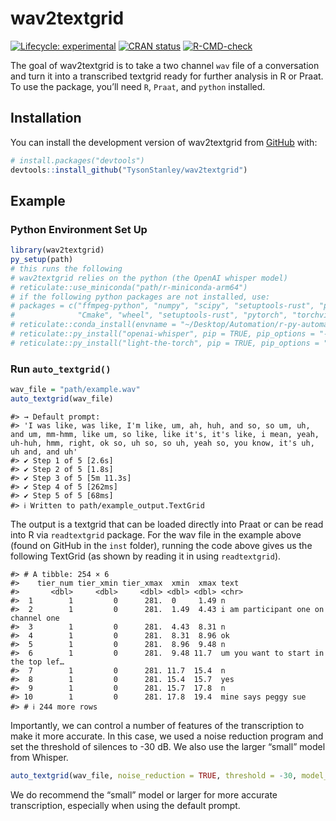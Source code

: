 
<!-- README.md is generated from README.Rmd. Please edit that file -->

# wav2textgrid

<!-- badges: start -->

[![Lifecycle:
experimental](https://img.shields.io/badge/lifecycle-experimental-orange.svg)](https://lifecycle.r-lib.org/articles/stages.html#experimental)
[![CRAN
status](https://www.r-pkg.org/badges/version/wav2textgrid)](https://CRAN.R-project.org/package=wav2textgrid)
[![R-CMD-check](https://github.com/TysonStanley/wav2textgrid/actions/workflows/R-CMD-check.yaml/badge.svg)](https://github.com/TysonStanley/wav2textgrid/actions/workflows/R-CMD-check.yaml)
<!-- badges: end -->

The goal of wav2textgrid is to take a two channel `wav` file of a
conversation and turn it into a transcribed textgrid ready for further
analysis in R or Praat. To use the package, you’ll need `R`, `Praat`,
and `python` installed.

## Installation

You can install the development version of wav2textgrid from
[GitHub](https://github.com/) with:

``` r
# install.packages("devtools")
devtools::install_github("TysonStanley/wav2textgrid")
```

## Example

### Python Environment Set Up

``` r
library(wav2textgrid)
py_setup(path)
# this runs the following
# wav2textgrid relies on the python (the OpenAI whisper model)
# reticulate::use_miniconda("path/r-miniconda-arm64")
# if the following python packages are not installed, use:
# packages = c("ffmpeg-python", "numpy", "scipy", "setuptools-rust", "pydub", "llvmlite", "librosa", "numba",
#              "Cmake", "wheel", "setuptools-rust", "pytorch", "torchvision")
# reticulate::conda_install(envname = "~/Desktop/Automation/r-py-automate", packages = packages)
# reticulate::py_install("openai-whisper", pip = TRUE, pip_options = "-U")
# reticulate::py_install("light-the-torch", pip = TRUE, pip_options = "-U")
```

### Run `auto_textgrid()`

``` r
wav_file = "path/example.wav"
auto_textgrid(wav_file)
```

    #> → Default prompt:
    #> 'I was like, was like, I'm like, um, ah, huh, and so, so um, uh, and um, mm-hmm, like um, so like, like it's, it's like, i mean, yeah, uh-huh, hmm, right, ok so, uh so, so uh, yeah so, you know, it's uh, uh and, and uh'
    #> ✔ Step 1 of 5 [2.6s]
    #> ✔ Step 2 of 5 [1.8s]
    #> ✔ Step 3 of 5 [5m 11.3s]                                                
    #> ✔ Step 4 of 5 [262ms]
    #> ✔ Step 5 of 5 [68ms]
    #> ℹ Written to path/example_output.TextGrid

The output is a textgrid that can be loaded directly into Praat or can
be read into R via `readtextgrid` package. For the wav file in the
example above (found on GitHub in the `inst` folder), running the code
above gives us the following TextGrid (as shown by reading it in using
`readtextgrid`).

    #> # A tibble: 254 × 6
    #>    tier_num tier_xmin tier_xmax  xmin  xmax text                                
    #>       <dbl>     <dbl>     <dbl> <dbl> <dbl> <chr>                               
    #>  1        1         0      281.  0     1.49 n                                   
    #>  2        1         0      281.  1.49  4.43 i am participant one on channel one 
    #>  3        1         0      281.  4.43  8.31 n                                   
    #>  4        1         0      281.  8.31  8.96 ok                                  
    #>  5        1         0      281.  8.96  9.48 n                                   
    #>  6        1         0      281.  9.48 11.7  um you want to start in the top lef…
    #>  7        1         0      281. 11.7  15.4  n                                   
    #>  8        1         0      281. 15.4  15.7  yes                                 
    #>  9        1         0      281. 15.7  17.8  n                                   
    #> 10        1         0      281. 17.8  19.4  mine says peggy sue                 
    #> # ℹ 244 more rows

Importantly, we can control a number of features of the transcription to
make it more accurate. In this case, we used a noise reduction program
and set the threshold of silences to -30 dB. We also use the larger
“small” model from Whisper.

``` r
auto_textgrid(wav_file, noise_reduction = TRUE, threshold = -30, model_type = "small")
```

We do recommend the “small” model or larger for more accurate
transcription, especially when using the default prompt.
